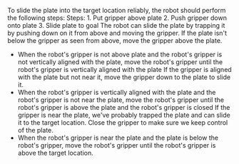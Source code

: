 To slide the plate into the target location reliably, the robot should perform the following steps:
   Steps: 1. Put gripper above plate  2. Push gripper down onto plate  3. Slide plate to goal
   The robot can slide the plate by trapping it by pushing down on it from above and moving the gripper. If the plate isn't below the gripper as seen from above, move the gripper above the plate.
   - When the robot's gripper is not above plate and the robot's gripper is not vertically aligned with the plate, move the robot's gripper until the robot's gripper is vertically aligned with the plate
   If the gripper is aligned with the plate but not near it, move the gripper down to the plate to slide it.
   - When the robot's gripper is vertically aligned with the plate and the robot's gripper is not near the plate, move the robot's gripper until the robot's gripper is above the plate and the robot's gripper is closed
   If the gripper is near the plate, we've probably trapped the plate and can slide it to the target location. Close the gripper to make sure we keep control of the plate.
   - When the robot's gripper is near the plate and the plate is below the robot's gripper, move the robot's gripper until the robot's gripper is above the target location.